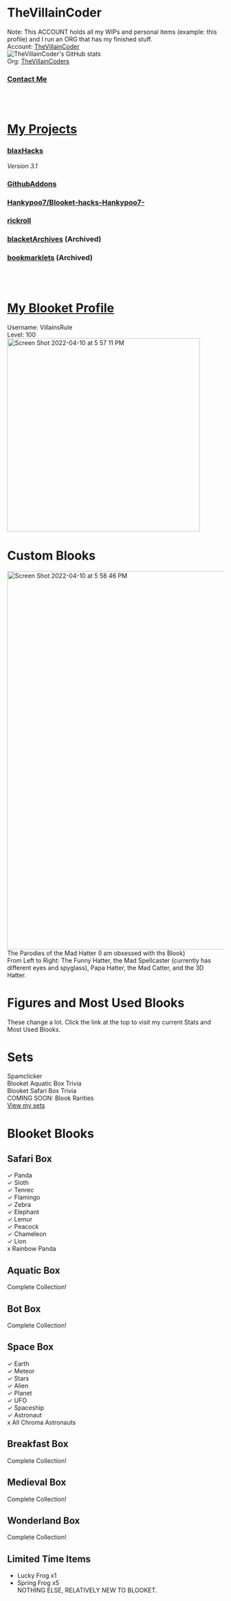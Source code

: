 # TheVillainCoder
Note: This ACCOUNT holds all my WIPs and personal items (example: this profile) and I run an ORG that has my finished stuff.<br>
Account: [TheVillainCoder](https://github.com/TheVillainCoder)<br>
![TheVillainCoder's GitHub stats](https://github-readme-stats.vercel.app/api?username=TheVillainCoder&show_icons=true&theme=dark)<br>
Org: [TheVillainCoders](https://github.com/orgs/TheVillainCoders)
### [Contact Me](https://github.com/orgs/TheVillainCoders/discussions)<br>
<br>
<br>

# [My Projects](https://github.com/orgs/TheVillainCoders/repositories)
### [blaxHacks](https://github.com/TheVillainCoders/blaxHacks)
_Version 3.1_
### [GithubAddons](https://github.com/TheVillainCoders/GithubAddons)
### [Hankypoo7/Blooket-hacks-Hankypoo7-](https://github.com/Hankypoo7/Blooket-hacks-Hankypoo7-)
### [rickroll](https://thevillaincoders.github.io/rickroll/)
### [blacketArchives](https://github.com/TheVillainCoders/blacketArchives) (Archived)
### [bookmarklets](https://github.com/TheVillainCoders/bookmarklets) (Archived)
<br>
<br>

# [My Blooket Profile](https://dashboard.blooket.com/stats?name=VillainsRule)
Username: VillainsRule<br>
Level: 100<br>
<img width="448" alt="Screen Shot 2022-04-10 at 5 57 11 PM" src="https://user-images.githubusercontent.com/101288516/162641587-dcb45510-b811-4191-a6cd-bbb38e67ca44.png">
# Custom Blooks
<img width="877" alt="Screen Shot 2022-04-10 at 5 58 46 PM" src="https://user-images.githubusercontent.com/101288516/162641667-52e14979-8052-4f11-b1e1-cb8e833ac299.png"><br>
The Parodies of the Mad Hatter (I am obsessed with ths Blook)<br>
From Left to Right: The Funny Hatter, the Mad Spellcaster (currently has different eyes and spyglass), Papa Hatter, the Mad Catter, and the 3D Hatter.
# Figures and Most Used Blooks
These change a lot. Click the link at the top to visit my current Stats and Most Used Blooks.
# Sets
Spamclicker<br>
Blooket Aquatic Box Trivia<br>
Blooket Safari Box Trivia<br>
COMING SOON: Blook Rarities<br>
[View my sets](https://dashboard.blooket.com/discover?s=VillainsRule)
# Blooket Blooks
## Safari Box
✓ Panda<br>
✓ Sloth<br>
✓ Tenrec<br>
✓ Flamingo<br>
✓ Zebra<br>
✓ Elephant<br>
✓ Lemur<br>
✓ Peacock<br>
✓ Chameleon<br>
✓ Lion<br>
x Rainbow Panda
## Aquatic Box
Complete Collection!
## Bot Box
Complete Collection!
## Space Box
✓ Earth<br>
✓ Meteor<br>
✓ Stars<br>
✓ Alien<br>
✓ Planet<br>
✓ UFO<br>
✓ Spaceship<br>
✓ Astronaut<br>
x All Chroma Astronauts
## Breakfast Box
Complete Collection!
## Medieval Box
Complete Collection!
## Wonderland Box
Complete Collection!
## Limited Time Items
- Lucky Frog x1
- Spring Frog x5<br>
NOTHING ELSE, RELATIVELY NEW TO BLOOKET.
